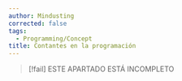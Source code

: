 ```yaml
---
author: Mindusting
corrected: false
tags:
  - Programming/Concept
title: Contantes en la programación
---
```


> [!fail] ESTE APARTADO ESTÁ INCOMPLETO
